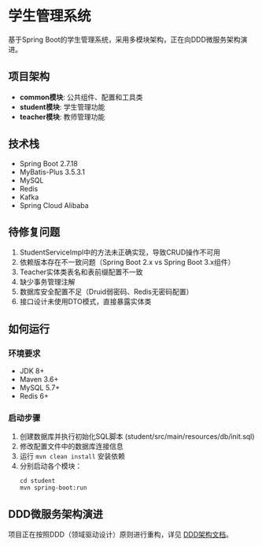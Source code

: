 # 学生管理系统

基于Spring Boot的学生管理系统，采用多模块架构，正在向DDD微服务架构演进。

## 项目架构

* **common模块**: 公共组件、配置和工具类
* **student模块**: 学生管理功能
* **teacher模块**: 教师管理功能

## 技术栈

* Spring Boot 2.7.18
* MyBatis-Plus 3.5.3.1
* MySQL
* Redis
* Kafka
* Spring Cloud Alibaba

## 待修复问题

1. StudentServiceImpl中的方法未正确实现，导致CRUD操作不可用
2. 依赖版本存在不一致问题（Spring Boot 2.x vs Spring Boot 3.x组件）
3. Teacher实体类表名和表前缀配置不一致
4. 缺少事务管理注解
5. 数据库安全配置不足（Druid弱密码、Redis无密码配置）
6. 接口设计未使用DTO模式，直接暴露实体类

## 如何运行

### 环境要求
* JDK 8+
* Maven 3.6+
* MySQL 5.7+
* Redis 6+

### 启动步骤
1. 创建数据库并执行初始化SQL脚本 (student/src/main/resources/db/init.sql)
2. 修改配置文件中的数据库连接信息
3. 运行 `mvn clean install` 安装依赖
4. 分别启动各个模块：
   ```
   cd student
   mvn spring-boot:run
   ```

## DDD微服务架构演进

项目正在按照DDD（领域驱动设计）原则进行重构，详见 [DDD架构文档](doc/DDD.md)。 
